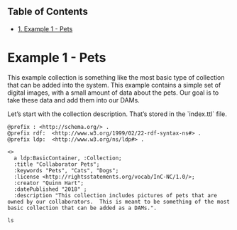 <div id="table-of-contents">
<h2>Table of Contents</h2>
<div id="text-table-of-contents">
<ul>
<li><a href="#sec-1">1. Example 1 - Pets</a></li>
</ul>
</div>
</div>

# Example 1 - Pets<a id="sec-1" name="sec-1"></a>

This example collection is something like the most basic type of collection that
can be added into the system.  This example contains a simple set of digital
images, with a small amount of data about the pets.  Our goal is to take these
data and add them into our DAMs.

Let&rsquo;s start with the collection description.  That&rsquo;s stored in the \`index.ttl\`
file.

    @prefix : <http://schema.org/> .
    @prefix rdf:  <http://www.w3.org/1999/02/22-rdf-syntax-ns#> .
    @prefix ldp:  <http://www.w3.org/ns/ldp#> .

    <>
      a ldp:BasicContainer, :Collection;
      :title "Collaborator Pets";
      :keywords "Pets", "Cats", "Dogs";
      :license <http://rightsstatements.org/vocab/InC-NC/1.0/>;
      :creator "Quinn Hart";
      :datePublished "2018" ;
      :description "This collection includes pictures of pets that are owned by our collaborators.  This is meant to be something of the most basic collection that can be added as a DAMs.".

    ls

